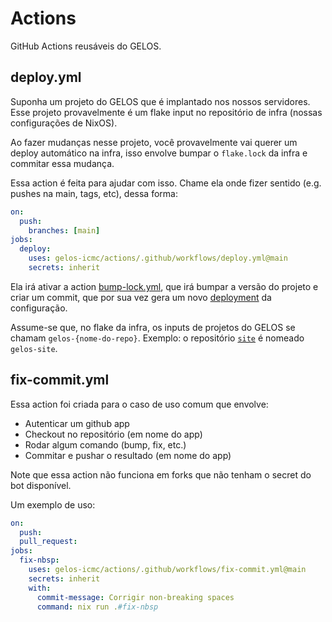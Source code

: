 # Actions

GitHub Actions reusáveis do GELOS.

## deploy.yml

Suponha um projeto do GELOS que é implantado nos nossos servidores. Esse
projeto provavelmente é um flake input no repositório de infra (nossas
configurações de NixOS).

Ao fazer mudanças nesse projeto, você provavelmente vai querer um deploy
automático na infra, isso envolve bumpar o `flake.lock` da infra e commitar essa mudança.

Essa action é feita para ajudar com isso. Chame ela onde fizer sentido (e.g.
pushes na main, tags, etc), dessa forma:

```yml
on:
  push:
    branches: [main]
jobs:
  deploy:
    uses: gelos-icmc/actions/.github/workflows/deploy.yml@main
    secrets: inherit
```

Ela irá ativar a action
[bump-lock.yml](https://github.com/gelos-icmc/infra/actions/workflows/bump-lock.yml),
que irá bumpar a versão do projeto e criar um commit, que por sua vez gera um
novo
[deployment](https://github.com/gelos-icmc/infra/actions/workflows/deploy.yml)
da configuração.

Assume-se que, no flake da infra, os inputs de projetos do GELOS se chamam
`gelos-{nome-do-repo}`. Exemplo: o repositório
[`site`](https://github.com/gelos-icmc/site) é nomeado `gelos-site`.

## fix-commit.yml

Essa action foi criada para o caso de uso comum que envolve:
- Autenticar um github app
- Checkout no repositório (em nome do app)
- Rodar algum comando (bump, fix, etc.)
- Commitar e pushar o resultado (em nome do app)

Note que essa action não funciona em forks que não tenham o secret do bot disponível.

Um exemplo de uso:
```yml
on:
  push:
  pull_request:
jobs:
  fix-nbsp:
    uses: gelos-icmc/actions/.github/workflows/fix-commit.yml@main
    secrets: inherit
    with:
      commit-message: Corrigir non-breaking spaces
      command: nix run .#fix-nbsp
```
